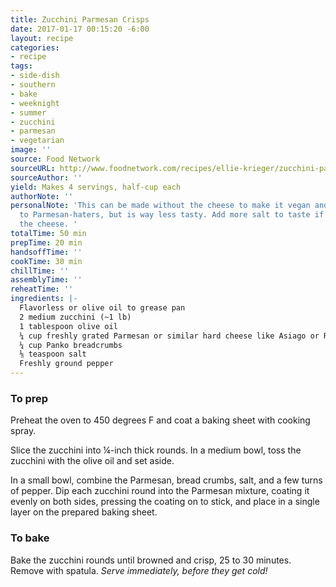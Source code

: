 ```yaml
---
title: Zucchini Parmesan Crisps
date: 2017-01-17 00:15:20 -6:00
layout: recipe
categories:
- recipe
tags:
- side-dish
- southern
- bake
- weeknight
- summer
- zucchini
- parmesan
- vegetarian
image: ''
source: Food Network
sourceURL: http://www.foodnetwork.com/recipes/ellie-krieger/zucchini-parmesan-crisps-recipe.html
sourceAuthor: ''
yield: Makes 4 servings, half-cup each
authorNote: ''
personalNote: 'This can be made without the cheese to make it vegan and/or appealing
  to Parmesan-haters, but is way less tasty. Add more salt to taste if you leave out
  the cheese. '
totalTime: 50 min
prepTime: 20 min
handsoffTime: ''
cookTime: 30 min
chillTime: ''
assemblyTime: ''
reheatTime: ''
ingredients: |-
  Flavorless or olive oil to grease pan
  2 medium zucchini (~1 lb)
  1 tablespoon olive oil
  ¼ cup freshly grated Parmesan or similar hard cheese like Asiago or Romano (¾ oz)
  ¼ cup Panko breadcrumbs
  ⅛ teaspoon salt
  Freshly ground pepper
---
```


### To prep

Preheat the oven to 450 degrees F and coat a baking sheet with cooking spray.

Slice the zucchini into ¼-inch thick rounds. In a medium bowl, toss the zucchini with the olive oil and set aside.

In a small bowl, combine the Parmesan, bread crumbs, salt, and a few turns of pepper. Dip each zucchini round into the Parmesan mixture, coating it evenly on both sides, pressing the coating on to stick, and place in a single layer on the prepared baking sheet.

### To bake

Bake the zucchini rounds until browned and crisp, 25 to 30 minutes. Remove with spatula. *Serve immediately, before they get cold!*
